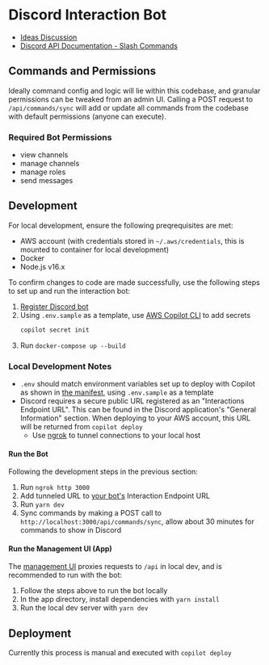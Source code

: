 # Discord Interaction Bot

- [Ideas Discussion](https://github.com/josefaidt/amplify-discord-bots/discussions/1)
- [Discord API Documentation - Slash Commands](https://discord.com/developers/docs/interactions/slash-commands)

## Commands and Permissions

Ideally command config and logic will lie within this codebase, and granular permissions can be tweaked from an admin UI. Calling a POST request to `/api/commands/sync` will add or update all commands from the codebase with default permissions (anyone can execute).

### Required Bot Permissions

- view channels
- manage channels
- manage roles
- send messages

## Development

For local development, ensure the following preqrequisites are met:

- AWS account (with credentials stored in `~/.aws/credentials`, this is mounted to container for local development)
- Docker
- Node.js v16.x

To confirm changes to code are made successfully, use the following steps to set up and run the interaction bot:

1. [Register Discord bot](https://discord.com/developers/applications)
2. Using `.env.sample` as a template, use [AWS Copilot CLI](https://aws.github.io/copilot-cli/) to add secrets
   ```sh
   copilot secret init
   ```
3. Run `docker-compose up --build`

### Local Development Notes

- `.env` should match environment variables set up to deploy with Copilot as shown in [the manifest](./copilot/interactions-bot/manifest.yml), using `.env.sample` as a template
- Discord requires a secure public URL registered as an "Interactions Endpoint URL". This can be found in the Discord application's "General Information" section. When deploying to your AWS account, this URL will be returned from `copilot deploy`
  - Use [ngrok](https://ngrok.com) to tunnel connections to your local host

#### Run the Bot

Following the development steps in the previous section:

1. Run `ngrok http 3000`
2. Add tunneled URL to [your bot's](https://discord.com/developers/applications/) Interaction Endpoint URL
3. Run `yarn dev`
4. Sync commands by making a POST call to `http://localhost:3000/api/commands/sync`, allow about 30 minutes for commands to show in Discord

#### Run the Management UI (App)

The [management UI](/app) proxies requests to `/api` in local dev, and is recommended to run with the bot:

1. Follow the steps above to run the bot locally
2. In the app directory, install dependencies with `yarn install`
3. Run the local dev server with `yarn dev`

## Deployment

Currently this process is manual and executed with `copilot deploy`
